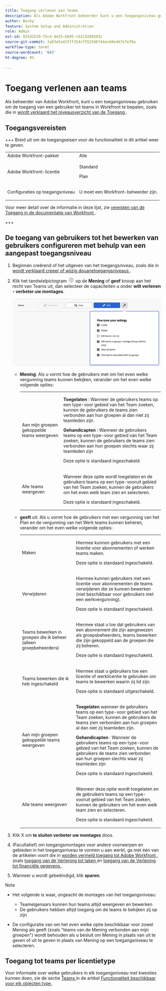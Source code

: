 ```yaml
---
title: Toegang verlenen aan teams
description: Als Adobe Workfront-beheerder kunt u een toegangsniveau gebruiken om de toegang van een gebruiker tot teams in Workfront te definiëren
author: Becky
feature: System Setup and Administration
role: Admin
exl-id: 915d1520-f5c4-4e33-b645-cb219289383c
source-git-commit: 2a83e5a415ff254cf5525d6f44ecb0e447e7e70a
workflow-type: tm+mt
source-wordcount: '663'
ht-degree: 0%

---
```


# Toegang verlenen aan teams

Als beheerder van Adobe Workfront, kunt u een toegangsniveau gebruiken om de toegang van een gebruiker tot teams in Workfront te bepalen, zoals die in [ wordt verklaard het niveauoverzicht van de Toegang ](../../../administration-and-setup/add-users/access-levels-and-object-permissions/access-levels-overview.md).

## Toegangsvereisten

+++ Breid uit om de toegangseisen voor de functionaliteit in dit artikel weer te geven.

<table style="table-layout:auto"> 
 <col> 
 <col> 
 <tbody> 
  <tr> 
   <td role="rowheader">Adobe Workfront-pakket</td> 
   <td>Alle</td> 
  </tr> 
  <tr> 
   <td role="rowheader">Adobe Workfront-licentie</td> 
   <td><p>Standard</p>
   <p>Plan</p></td> 
  </tr> 
  <tr> 
   <td role="rowheader">Configuraties op toegangsniveau</td> 
   <td> <p>U moet een Workfront-beheerder zijn.</p> </td> 
  </tr> 
 </tbody> 
</table>

Voor meer detail over de informatie in deze lijst, zie [ vereisten van de Toegang in de documentatie van Workfront ](/help/quicksilver/administration-and-setup/add-users/access-levels-and-object-permissions/access-level-requirements-in-documentation.md).

+++

## De toegang van gebruikers tot het bewerken van gebruikers configureren met behulp van een aangepast toegangsniveau

1. Beginnen creërend of het uitgeven van het toegangsniveau, zoals die in [ wordt verklaard creeer of wijzig douanetoegangsniveaus ](../../../administration-and-setup/add-users/configure-and-grant-access/create-modify-access-levels.md).
1. Klik het tandwielpictogram ![](assets/gear-icon-settings.png) op de **Mening** of **geef** knoop aan het recht van Teams uit, dan selecteer de capaciteiten u onder **wilt verlenen - verbeter uw montages**.

   ![ verbeter teams ](assets/fine-tune-teams.png)

   * **Mening**: Als u vormt hoe de gebruikers met om het even welke vergunning teams kunnen bekijken, verander om het even welke volgende opties:

     <table style="table-layout:auto">
       <col>
       <col>
       <tbody>
        <tr>
         <td role="rowheader">Aan mijn groepen gekoppelde teams weergeven</td>
         <td>
          <p><b> Toegelaten </b>: Wanneer de gebruikers teams op een type-voor gebied van het Team zoeken, kunnen de gebruikers de teams zien verbonden aan hun groepen al dan niet zij teamleden zijn. </p>
          <p><b> Gehandicapten </b>: Wanneer de gebruikers teams op een type-voor gebied van het Team zoeken, kunnen de gebruikers de teams zien verbonden aan hun groepen slechts waar zij teamleden zijn</p><p>Deze optie is standaard ingeschakeld.</p>
          </td>
        </tr>
        <tr>
         <td role="rowheader">Alle teams weergeven</td>
         <td><p>Wanneer deze optie wordt toegelaten en de gebruikers teams op een type-vooruit gebied van het Team zoeken, kunnen de gebruikers om het even welk team zien en selecteren.</p><p>Deze optie is standaard ingeschakeld. </p></td>
        </tr>
       </tbody>
      </table>

   * **geeft** uit: Als u vormt hoe de gebruikers met een vergunning van het Plan en de vergunning van het Werk teams kunnen beheren, verander om het even welke volgende opties:

     <table style="table-layout:auto">
       <col>
       <col>
       <tbody>
        <tr>
         <td role="rowheader">Maken</td>
         <td><p>Hiermee kunnen gebruikers met een licentie voor abonnementen of werken teams maken.</p><p>Deze optie is standaard ingeschakeld.</p></td>
        </tr>
        <tr>
         <td role="rowheader">Verwijderen</td>
         <td><p> Hiermee kunnen gebruikers met een licentie voor abonnementen de teams verwijderen die ze kunnen bewerken (niet beschikbaar voor gebruikers met een werkvergunning).</p><p>Deze optie is standaard ingeschakeld.</p></td>
        </tr>
        <tr>
         <td role="rowheader">Teams bewerken in groepen die ik beheer (alleen groepbeheerders)</td>
         <td><p>Hiermee staat u toe dat gebruikers van een abonnement die zijn aangewezen als groepsbeheerders, teams bewerken die zijn gekoppeld aan de groepen die zij beheren.</p><p>Deze optie is standaard ingeschakeld.</p></td>
        </tr>
        <tr>
         <td role="rowheader">Teams bewerken die ik heb ingeschakeld</td>
         <td><p>Hiermee staat u gebruikers toe een licentie of werklicentie te gebruiken om teams te bewerken waarin zij lid zijn.</p><p>Deze optie is standaard uitgeschakeld.</p></td>
        </tr>
        <tr>
         <td role="rowheader">Aan mijn groepen gekoppelde teams weergeven</td>
         <td>
         <p><b> Toegelaten </b> wanneer de gebruikers teams op een type-voor gebied van het Team zoeken, kunnen de gebruikers de teams zien verbonden aan hun groepen al dan niet zij teamleden zijn. </p>
         <p><b> Gehandicapten </b>: Wanneer de gebruikers teams op een type-voor gebied van het Team zoeken, kunnen de gebruikers de teams zien verbonden aan hun groepen slechts waar zij teamleden zijn</p><p>Deze optie is standaard ingeschakeld.</p>
         </td>
        </tr>
        <tr>
         <td role="rowheader">Alle teams weergeven</td>
         <td><p>Wanneer deze optie wordt toegelaten en de gebruikers teams op een type-vooruit gebied van het Team zoeken, kunnen de gebruikers om het even welk team zien en selecteren.</p><p>Deze optie is standaard ingeschakeld. </p></td>
        </tr>
       </tbody>
      </table>



1. Klik X om **te sluiten verbeter uw montages** doos.
1. (Facultatief) om toegangsmontages voor andere voorwerpen en gebieden in het toegangsniveau te vormen u aan werkt, ga met één van de artikelen voort die in [ worden vermeld toegang tot Adobe Workfront ](../../../administration-and-setup/add-users/configure-and-grant-access/configure-access.md), zoals [ toegang van de Verlening tot taken ](../../../administration-and-setup/add-users/configure-and-grant-access/grant-access-tasks.md) en [ toegang van de Verlening tot financiële gegevens ](../../../administration-and-setup/add-users/configure-and-grant-access/grant-access-financial.md).
1. Wanneer u wordt gebeëindigd, klik **sparen**.

>[!NOTE]
>
>* Het volgende is waar, ongeacht de montages van het toegangsniveau:
>
>   * Teameigenaars kunnen hun teams altijd weergeven en bewerken
>   * De gebruikers hebben altijd toegang om de teams te bekijken zij op zijn
>
>* De configuratie van om het even welke optie beschikbaar voor zowel Mening als geeft (zoals &quot;teams van de Mening verbonden aan mijn groepen&quot;) wordt behouden als u besluit om Mening in plaats van uit te geven of uit te geven in plaats van Mening op een toegangsniveau te selecteren.
>

## Toegang tot teams per licentietype

Voor informatie over welke gebruikers in elk toegangsniveau met kwesties kunnen doen, zie de sectie [ Teams ](../../../administration-and-setup/add-users/access-levels-and-object-permissions/functionality-available-for-each-object-type.md#teams) in de artikel [ Functionaliteit beschikbaar voor elk objecten type ](../../../administration-and-setup/add-users/access-levels-and-object-permissions/functionality-available-for-each-object-type.md).
